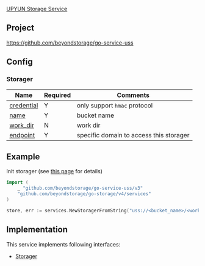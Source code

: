 [UPYUN Storage Service](https://www.upyun.com/products/file-storage)

## Project

<https://github.com/beyondstorage/go-service-uss>

## Config

### Storager

| Name | Required | Comments |
| ---- | -------- | -------- |
| [credential](../pairs/credential.md) | Y | only support `hmac` protocol |
| [name](../pairs/name.md) | Y | bucket name |
| [work_dir](../pairs/work_dir.md) | N | work dir |
| [endpoint](../pairs/endpoint.md) | Y | specific domain to access this storager |

## Example

Init storager (see [this page](../operations/index.md) for details)

```go
import (
	_ "github.com/beyondstorage/go-service-uss/v3"
	"github.com/beyondstorage/go-storage/v4/services"
)

store, err := services.NewStoragerFromString("uss://<bucket_name>/<work_dir>?credential=hmac:<account_name>:<account_key>&endpoint=https:<domain>")
```

## Implementation

This service implements following interfaces:

- [Storager](../operations/storager/index.md)
